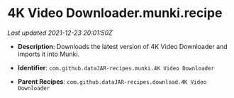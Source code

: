 # 4K Video Downloader.munki.recipe

_Last updated 2021-12-23 20:01:50Z_

- **Description**: Downloads the latest version of 4K Video Downloader and imports it into Munki.

- **Identifier**: `com.github.dataJAR-recipes.munki.4K Video Downloader`

- **Parent Recipes**: `com.github.dataJAR-recipes.download.4K Video Downloader`
